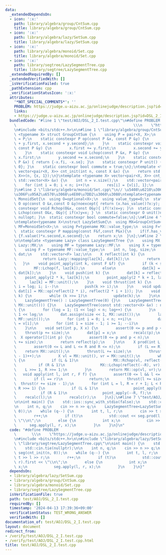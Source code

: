 ```yaml
---
data:
  _extendedDependsOn:
  - icon: ':x:'
    path: library/algebra/group/CntSum.cpp
    title: library/algebra/group/CntSum.cpp
  - icon: ':x:'
    path: library/algebra/lazy/SetSum.cpp
    title: library/algebra/lazy/SetSum.cpp
  - icon: ':x:'
    path: library/algebra/monoid/Set.cpp
    title: library/algebra/monoid/Set.cpp
  - icon: ':x:'
    path: library/segtree/LazySegmentTree.cpp
    title: library/segtree/LazySegmentTree.cpp
  _extendedRequiredBy: []
  _extendedVerifiedWith: []
  _isVerificationFailed: true
  _pathExtension: cpp
  _verificationStatusIcon: ':x:'
  attributes:
    '*NOT_SPECIAL_COMMENTS*': ''
    PROBLEM: https://judge.u-aizu.ac.jp/onlinejudge/description.jsp?id=DSL_2_I
    links:
    - https://judge.u-aizu.ac.jp/onlinejudge/description.jsp?id=DSL_2_I
  bundledCode: "#line 1 \"test/AOJ/DSL_2_I.test.cpp\"\n#define PROBLEM           \
    \                                                     \\\n    \"https://judge.u-aizu.ac.jp/onlinejudge/description.jsp?id=DSL_2_I\"\
    \n#include <bits/stdc++.h>\n\n#line 1 \"library/algebra/group/CntSum.cpp\"\ntemplate\
    \ <typename X> struct GroupCntSum {\n    using P = pair<X, X>;\n    using value_type\
    \ = P;\n    static constexpr P op(const P &x, const P &y) {\n        return {x.first\
    \ + y.first, x.second + y.second};\n    }\n    static constexpr void Rchop(P &x,\
    \ const P &y) {\n        x.first += y.first;\n        x.second += y.second;\n\
    \    }\n    static constexpr void Lchop(const P &x, P &y) {\n        y.first +=\
    \ x.first;\n        y.second += x.second;\n    }\n    static constexpr P inverse(const\
    \ P &x) { return {-x.fi, -x.se}; }\n    static constexpr P unit() { return {0,\
    \ 0}; }\n    static constexpr bool commute = true;\n};\ntemplate <typename X>\
    \ vector<pair<X, X>> cnt_init(int n, const X &x) {\n    return std::vector<pair<X,\
    \ X>>(n, {x, 1});\n}\ntemplate <typename X> vector<pair<X, X>> cnt_init(const\
    \ std::vector<X> &v) {\n    int n = v.size();\n    std::vector<pair<X, X>> res(n);\n\
    \    for (int i = 0; i < n; i++)\n        res[i] = {v[i], 1};\n    return res;\n\
    }\n#line 2 \"library/algebra/monoid/Set.cpp\"\n// \u5408\u6210\u306E\u9806\u756A\
    \u306F\u95A2\u6570\u3068\u4E00\u7DD2\u3060\u3088\ntemplate<typename X>\nstruct\
    \ MonoidSet{\n  using O=optional<X>;\n  using value_type=O;\n  static constexpr\
    \ O op(const O &x,const O &y)noexcept{ return (x.has_value()?x:y); }\n  static\
    \ constexpr void Rchop(O&x, const O&y){ if(!x)x=y; }\n  static constexpr void\
    \ Lchop(const O&x, O&y){ if(x)y=x; } \n  static constexpr O unit()noexcept{ return\
    \ nullopt; }\n  static constexpr bool commute=false;\n};\n#line 4 \"library/algebra/lazy/SetSum.cpp\"\
    \ntemplate<typename X>\nstruct LazySetSum{\n  using MX=GroupCntSum<X>;\n  using\
    \ MF=MonoidSet<X>;\n  using P=typename MX::value_type;\n  using F=typename MF::value_type;\n\
    \  static constexpr P mapping(const F&f,const P&x){\n    if(f.has_value())return\
    \ {f.value()*x.second,x.second};\n    return x;\n  }\n};\n#line 2 \"library/segtree/LazySegmentTree.cpp\"\
    \n\ntemplate <typename Lazy> class LazySegmentTree {\n    using MX = typename\
    \ Lazy::MX;\n    using MF = typename Lazy::MF;\n    using X = typename MX::value_type;\n\
    \    using F = typename MF::value_type;\n    int n, log, size;\n    std::vector<X>\
    \ dat;\n    std::vector<F> laz;\n\n    X reflect(int k) {\n        if (k < size)\n\
    \            return Lazy::mapping(laz[k], dat[k]);\n        return dat[k];\n \
    \   }\n    void point_apply(int k, const F &f) {\n        if (k < size)\n    \
    \        MF::Lchop(f, laz[k]);\n        else\n            dat[k] = Lazy::mapping(f,\
    \ dat[k]);\n    }\n    void push(int k) {\n        dat[k] = reflect(k);\n    \
    \    point_apply(2 * k, laz[k]);\n        point_apply(2 * k + 1, laz[k]);\n  \
    \      laz[k] = MF::unit();\n    }\n    void thrust(int k) {\n        for (int\
    \ i = log; i; i--)\n            push(k >> i);\n    }\n    void update(int i) {\
    \ dat[i] = MX::op(reflect(2 * i), reflect(2 * i + 1)); }\n    void recalc(int\
    \ k) {\n        while (k >>= 1)\n            update(k);\n    }\n\n  public:\n\
    \    LazySegmentTree() : LazySegmentTree(0) {}\n    LazySegmentTree(int n) : LazySegmentTree(vector<X>(n,\
    \ MX::unit())) {}\n    LazySegmentTree(const std::vector<X> &v) : n(v.size())\
    \ {\n        for (log = 1; (1 << log) < n; log++) {\n        }\n        size =\
    \ 1 << log;\n        dat.assign(size << 1, MX::unit());\n        laz.assign(size,\
    \ MF::unit());\n        for (int i = 0; i < n; ++i)\n            dat[size + i]\
    \ = v[i];\n        for (int i = size - 1; i >= 1; --i)\n            update(i);\n\
    \    }\n\n    void set(int p, X x) {\n        assert(0 <= p and p < n);\n    \
    \    thrust(p += size);\n        dat[p] = x;\n        recalc(p);\n    }\n\n  \
    \  X operator[](int p) {\n        assert(0 <= p and p < n);\n        thrust(p\
    \ += size);\n        return reflect(p);\n    }\n\n    X prod(int L, int R) {\n\
    \        assert(0 <= L and L <= R and R <= n);\n        if (L == R)\n        \
    \    return MX::unit();\n        thrust(L += size);\n        thrust((R += size\
    \ - 1)++);\n        X vl = MX::unit(), vr = MX::unit();\n        while (L < R)\
    \ {\n            if (L & 1)\n                MX::Rchop(vl, reflect(L++));\n  \
    \          if (R & 1)\n                MX::Lchop(reflect(--R), vr);\n        \
    \    L >>= 1, R >>= 1;\n        }\n        return MX::op(vl, vr);\n    }\n\n \
    \   void apply(int l, int r, F f) {\n        assert(0 <= l && l <= r && r <= n);\n\
    \        if (l == r)\n            return;\n        thrust(l += size);\n      \
    \  thrust(r += size - 1);\n        for (int L = l, R = r + 1; L < R; L >>= 1,\
    \ R >>= 1) {\n            if (L & 1)\n                point_apply(L++, f);\n \
    \           if (R & 1)\n                point_apply(--R, f);\n        }\n    \
    \    recalc(l);\n        recalc(r);\n    }\n};\n#line 7 \"test/AOJ/DSL_2_I.test.cpp\"\
    \n\nint main() {\n    std::ios::sync_with_stdio(false);\n    std::cin.tie(nullptr);\n\
    \n    int n, q;\n    cin >> n >> q;\n    LazySegmentTree<LazySetSum<int>> seg(cnt_init(n,\
    \ 0));\n    while (q--) {\n        int t, l, r;\n        cin >> t >> l >> r;\n\
    \        r++;\n        if (t)\n            std::cout << seg.prod(l, r).first <<\
    \ \"\\n\";\n        else {\n            int x;\n            cin >> x;\n      \
    \      seg.apply(l, r, x);\n        }\n    }\n}\n"
  code: "#define PROBLEM                                                         \
    \       \\\n    \"https://judge.u-aizu.ac.jp/onlinejudge/description.jsp?id=DSL_2_I\"\
    \n#include <bits/stdc++.h>\n\n#include \"library/algebra/lazy/SetSum.cpp\"\n#include\
    \ \"library/segtree/LazySegmentTree.cpp\"\n\nint main() {\n    std::ios::sync_with_stdio(false);\n\
    \    std::cin.tie(nullptr);\n\n    int n, q;\n    cin >> n >> q;\n    LazySegmentTree<LazySetSum<int>>\
    \ seg(cnt_init(n, 0));\n    while (q--) {\n        int t, l, r;\n        cin >>\
    \ t >> l >> r;\n        r++;\n        if (t)\n            std::cout << seg.prod(l,\
    \ r).first << \"\\n\";\n        else {\n            int x;\n            cin >>\
    \ x;\n            seg.apply(l, r, x);\n        }\n    }\n}"
  dependsOn:
  - library/algebra/lazy/SetSum.cpp
  - library/algebra/group/CntSum.cpp
  - library/algebra/monoid/Set.cpp
  - library/segtree/LazySegmentTree.cpp
  isVerificationFile: true
  path: test/AOJ/DSL_2_I.test.cpp
  requiredBy: []
  timestamp: '2024-04-13 17:39:36+09:00'
  verificationStatus: TEST_WRONG_ANSWER
  verifiedWith: []
documentation_of: test/AOJ/DSL_2_I.test.cpp
layout: document
redirect_from:
- /verify/test/AOJ/DSL_2_I.test.cpp
- /verify/test/AOJ/DSL_2_I.test.cpp.html
title: test/AOJ/DSL_2_I.test.cpp
---
```

